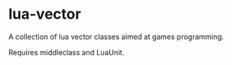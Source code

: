# lua-vector
A collection of lua vector classes aimed at games programming.

Requires middleclass and LuaUnit.
